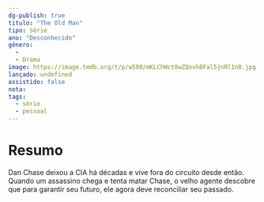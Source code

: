 ```yaml
---
dg-publish: true
titulo: "The Old Man"
tipo: Série
ano: "Desconhecido"
gênero:
  - 
  - Drama
image: https://image.tmdb.org/t/p/w500/mKLChWct0wZQovh8Fal5jnRl1n0.jpg
lançado: undefined
assistido: false
nota: 
tags:
  - série
  - pessoal
---
```


# Resumo
Dan Chase deixou a CIA há décadas e vive fora do circuito desde então. Quando um assassino chega e tenta matar Chase, o velho agente descobre que para garantir seu futuro, ele agora deve reconciliar seu passado.
